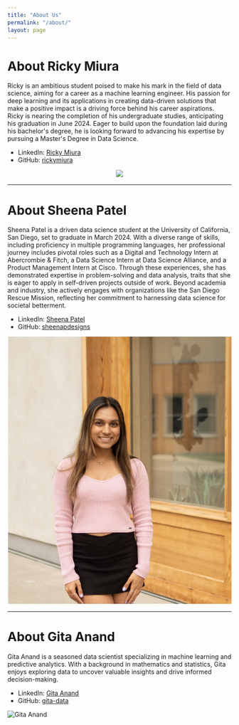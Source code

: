 ```yaml
---
title: "About Us"
permalink: "/about/"
layout: page
---
```


# About Ricky Miura

Ricky is an ambitious student poised to make his mark in the field of data science, aiming for a career as a machine learning engineer. His passion for deep learning and its applications in creating data-driven solutions that make a positive impact is a driving force behind his career aspirations. Ricky is nearing the completion of his undergraduate studies, anticipating his graduation in June 2024. Eager to build upon the foundation laid during his bachelor's degree, he is looking forward to advancing his expertise by pursuing a Master's Degree in Data Science. 

- LinkedIn: [Ricky Miura](https://www.linkedin.com/in/rickymiura/)
- GitHub: [rickymiura](https://github.com/RickyMiura)


<center>

<img src="../assets/ricky.png" width=500>
  
</center>

---

# About Sheena Patel

Sheena Patel is a driven data science student at the University of California, San Diego, set to graduate in March 2024. With a diverse range of skills, including proficiency in multiple programming languages, her professional journey includes pivotal roles such as a Digital and Technology Intern at Abercrombie & Fitch, a Data Science Intern at Data Science Alliance, and a Product Management Intern at Cisco. Through these experiences, she has demonstrated expertise in problem-solving and data analysis, traits that she is eager to apply in self-driven projects outside of work. Beyond academia and industry, she actively engages with organizations like the San Diego Rescue Mission, reflecting her commitment to harnessing data science for societal betterment.

- LinkedIn: [Sheena Patel](https://www.linkedin.com/in/sheena-patel-022/)
- GitHub: [sheenapdesigns](https://github.com/sheenapatel262)

![Sheena Patel](/assets/sheena.png)

---

# About Gita Anand

Gita Anand is a seasoned data scientist specializing in machine learning and predictive analytics. With a background in mathematics and statistics, Gita enjoys exploring data to uncover valuable insights and drive informed decision-making.

- LinkedIn: [Gita Anand](https://www.linkedin.com/in/gitaanand)
- GitHub: [gita-data](https://github.com/gita-data)

![Gita Anand](gita_anand.jpg)

